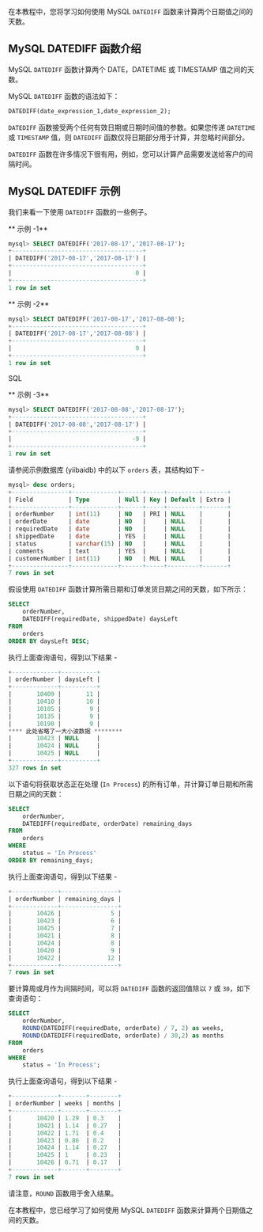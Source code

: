 在本教程中，您将学习如何使用 MySQL `DATEDIFF` 函数来计算两个日期值之间的天数。

## MySQL DATEDIFF 函数介绍

MySQL `DATEDIFF` 函数计算两个 DATE，DATETIME 或 TIMESTAMP 值之间的天数。

MySQL `DATEDIFF` 函数的语法如下：

```sql
DATEDIFF(date_expression_1,date_expression_2);
```

`DATEDIFF` 函数接受两个任何有效日期或日期时间值的参数。如果您传递 `DATETIME` 或 `TIMESTAMP` 值，则 `DATEDIFF` 函数仅将日期部分用于计算，并忽略时间部分。

`DATEDIFF` 函数在许多情况下很有用，例如，您可以计算产品需要发送给客户的间隔时间。

## MySQL DATEDIFF 示例

我们来看一下使用 `DATEDIFF` 函数的一些例子。

** 示例 -1**

```sql
mysql> SELECT DATEDIFF('2017-08-17','2017-08-17'); 
+-------------------------------------+
| DATEDIFF('2017-08-17','2017-08-17') |
+-------------------------------------+
|                                   0 |
+-------------------------------------+
1 row in set
```

** 示例 -2**

```sql
mysql> SELECT DATEDIFF('2017-08-17','2017-08-08');
+-------------------------------------+
| DATEDIFF('2017-08-17','2017-08-08') |
+-------------------------------------+
|                                   9 |
+-------------------------------------+
1 row in set
```

SQL

** 示例 -3**

```sql
mysql> SELECT DATEDIFF('2017-08-08','2017-08-17');
+-------------------------------------+
| DATEDIFF('2017-08-08','2017-08-17') |
+-------------------------------------+
|                                  -9 |
+-------------------------------------+
1 row in set
```

请参阅示例数据库 (yiibaidb) 中的以下 `orders` 表，其结构如下 - 

```sql
mysql> desc orders;
+----------------+-------------+------+-----+---------+-------+
| Field          | Type        | Null | Key | Default | Extra |
+----------------+-------------+------+-----+---------+-------+
| orderNumber    | int(11)     | NO   | PRI | NULL    |       |
| orderDate      | date        | NO   |     | NULL    |       |
| requiredDate   | date        | NO   |     | NULL    |       |
| shippedDate    | date        | YES  |     | NULL    |       |
| status         | varchar(15) | NO   |     | NULL    |       |
| comments       | text        | YES  |     | NULL    |       |
| customerNumber | int(11)     | NO   | MUL | NULL    |       |
+----------------+-------------+------+-----+---------+-------+
7 rows in set
```

假设使用 `DATEDIFF` 函数计算所需日期和订单发货日期之间的天数，如下所示：

```sql
SELECT 
    orderNumber, 
    DATEDIFF(requiredDate, shippedDate) daysLeft
FROM
    orders
ORDER BY daysLeft DESC;
```

执行上面查询语句，得到以下结果 - 

```sql
+-------------+----------+
| orderNumber | daysLeft |
+-------------+----------+
|       10409 |       11 |
|       10410 |       10 |
|       10105 |        9 |
|       10135 |        9 |
|       10190 |        9 |
**** 此处省略了一大小波数据 ********
|       10423 | NULL     |
|       10424 | NULL     |
|       10425 | NULL     |
+-------------+----------+
327 rows in set
```

以下语句将获取状态正在处理 (`In Process`) 的所有订单，并计算订单日期和所需日期之间的天数：

```sql
SELECT 
    orderNumber,
    DATEDIFF(requiredDate, orderDate) remaining_days
FROM
    orders
WHERE
    status = 'In Process'
ORDER BY remaining_days;
```

执行上面查询语句，得到以下结果 - 

```sql
+-------------+----------------+
| orderNumber | remaining_days |
+-------------+----------------+
|       10426 |              5 |
|       10423 |              6 |
|       10425 |              7 |
|       10421 |              8 |
|       10424 |              8 |
|       10420 |              9 |
|       10422 |             12 |
+-------------+----------------+
7 rows in set
```

要计算周或月作为间隔时间，可以将 `DATEDIFF` 函数的返回值除以 `7` 或 `30`，如下查询语句：

```sql
SELECT 
    orderNumber,
    ROUND(DATEDIFF(requiredDate, orderDate) / 7, 2) as weeks,
    ROUND(DATEDIFF(requiredDate, orderDate) / 30,2) as months
FROM
    orders
WHERE
    status = 'In Process';
```

执行上面查询语句，得到以下结果 - 

```sql
+-------------+-------+--------+
| orderNumber | weeks | months |
+-------------+-------+--------+
|       10420 | 1.29  | 0.3    |
|       10421 | 1.14  | 0.27   |
|       10422 | 1.71  | 0.4    |
|       10423 | 0.86  | 0.2    |
|       10424 | 1.14  | 0.27   |
|       10425 | 1     | 0.23   |
|       10426 | 0.71  | 0.17   |
+-------------+-------+--------+
7 rows in set
```

请注意，`ROUND` 函数用于舍入结果。

在本教程中，您已经学习了如何使用 MySQL `DATEDIFF` 函数来计算两个日期值之间的天数。